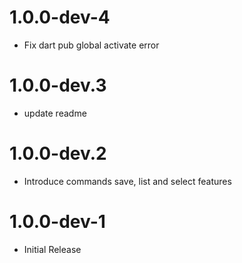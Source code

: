 # 1.0.0-dev-4
- Fix dart pub global activate error

# 1.0.0-dev.3
- update readme

# 1.0.0-dev.2
- Introduce commands save, list and select features

# 1.0.0-dev-1
- Initial Release